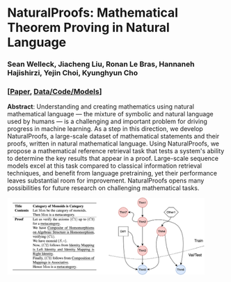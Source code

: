 # <span class="small-caps">NaturalProofs</span>: Mathematical Theorem Proving in Natural Language

### Sean Welleck, Jiacheng Liu, Ronan Le Bras, Hannaneh Hajishirzi, Yejin Choi, Kyunghyun Cho

### [[Paper](./welleck2021naturalproofs.pdf), [Data/Code/Models](https://github.com/wellecks/naturalproofs)]

**Abstract**: Understanding and creating mathematics using natural mathematical language &mdash; the mixture of symbolic and natural language used by humans &mdash; is a challenging and important problem for driving progress in machine learning. As a step in this direction, we develop <span class="small-caps">NaturalProofs</span>, a large-scale dataset of mathematical statements and their proofs, written in natural mathematical language. Using <span class="small-caps">NaturalProofs</span>, we propose a mathematical reference retrieval task that tests a system's ability to determine the key results that appear in a proof. Large-scale sequence models excel at this task compared to classical information retrieval techniques, and benefit from language pretraining, yet their performance leaves substantial room for improvement. <span class="small-caps">NaturalProofs</span> opens many possibilities for future research on challenging mathematical tasks.
<br/>

<img src="naturalproofs.png" width="90%">
